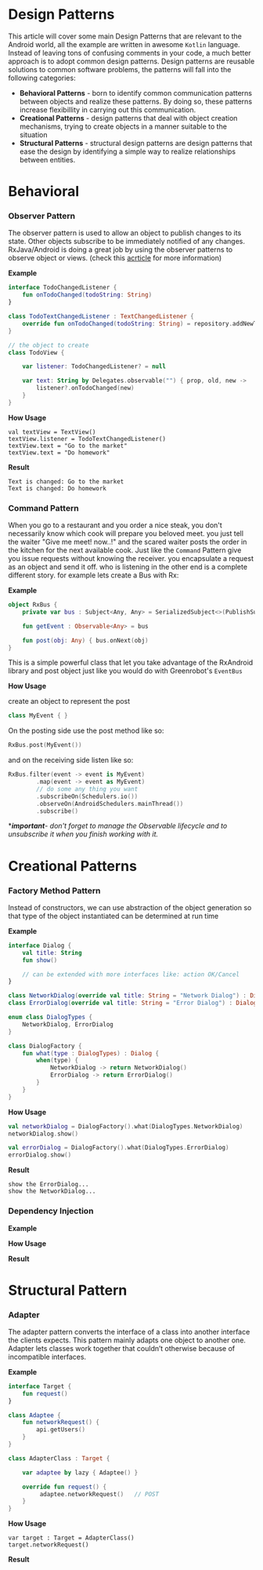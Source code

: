 # Design Patterns

This article will cover some main Design Patterns that are relevant to the Android world, all the example are written in awesome `Kotlin` language. Instead of leaving tons of confusing comments in your code, a much better approach is to adopt common design patterns. Design patterns are reusable solutions to common software problems, the patterns will fall into the following categories:

* **Behavioral Patterns** - born to identify common communication patterns between objects and realize these patterns. By doing so, these patterns increase flexibillity in carrying out this communication.
* **Creational Patterns** - design patterns that deal with object creation mechanisms, trying to create objects in a manner suitable to the situation
* **Structural Patterns** - structural design patterns are design patterns that ease the design by identifying a simple way to realize relationships between entities. 

# Behavioral

### Observer Pattern

The observer pattern is used to allow an object to publish changes to its state. Other objects subscribe to be immediately notified of any changes. RxJava/Android is doing a great job by using the observer patterns to observe object or views. \(check this [acrticle](https://github.com/idanbar134/into_the_rx) for more information\)

**Example**

```kotlin
interface TodoChangedListener {
    fun onTodoChanged(todoString: String)
}

class TodoTextChangedListener : TextChangedListener {
    override fun onTodoChanged(todoString: String) = repository.addNewTodo(todoString)
}

// the object to create
class TodoView {

    var listener: TodoChangedListener? = null

    var text: String by Delegates.observable("") { prop, old, new -> 
        listener?.onTodoChanged(new)
    }
}
```

**How Usage**

```
val textView = TextView()
textView.listener = TodoTextChangedListener()
textView.text = "Go to the market"
textView.text = "Do homework"
```

**Result**

```
Text is changed: Go to the market
Text is changed: Do homework
```

### Command Pattern

When you go to a restaurant and you order a nice steak, you don't necessarily know which cook will prepare you beloved meet. you just tell the waiter "Give me meet! now..!" and the scared waiter posts the order in the kitchen for the next available cook. Just like the `Command` Pattern  give you issue requests without knowing the receiver. you encapsulate a request as an object and send it off. who is listening in the other end is a complete different story. for example lets create a Bus with Rx:

**Example**

```kotlin
object RxBus {
    private var bus : Subject<Any, Any> = SerializedSubject<>(PublishSubject.create())

    fun getEvent : Observable<Any> = bus

    fun post(obj: Any) { bus.onNext(obj)
}
```

This is a simple powerful class that let you take advantage of the RxAndroid library and post object just like you would do with Greenrobot's `EventBus`

**How Usage**

create an object to represent the post

```kotlin
class MyEvent { }
```

On the posting side use the post method like so:

```kotlin
RxBus.post(MyEvent())
```

and on the receiving side listen like so:

```kotlin
RxBus.filter(event -> event is MyEvent)
        .map(event -> event as MyEvent)
        // do some any thing you want
        .subscribeOn(Schedulers.io())
        .observeOn(AndroidSchedulers.mainThread())
        .subscribe()
```

\*_**important**_- _don't forget to manage the Observable lifecycle and to unsubscribe it when you finish working with it._

# Creational Patterns

### Factory Method Pattern

Instead of constructors, we can use abstraction of the object generation so that type of the object instantiated can be determined at run time

**Example**

```kotlin
interface Dialog {
    val title: String
    fun show()

    // can be extended with more interfaces like: action OK/Cancel
}

class NetworkDialog(override val title: String = "Network Dialog") : Dialog
class ErrorDialog(override val title: String = "Error Dialog") : Dialog

enum class DialogTypes {
    NetworkDialog, ErrorDialog
}

class DialogFactory {
    fun what(type : DialogTypes) : Dialog {
        when(type) {
            NetworkDialog -> return NetworkDialog()
            ErrorDialog -> return ErrorDialog()
        }
    }
}
```

**How Usage**

```kotlin
val networkDialog = DialogFactory().what(DialogTypes.NetworkDialog)
networkDialog.show()

val errorDialog = DialogFactory().what(DialogTypes.ErrorDialog)
errorDialog.show()
```

**Result**

```
show the ErrorDialog...
show the NetworkDialog...
```

### Dependency Injection

**Example**

**How Usage**

**Result**

# Structural Pattern

### Adapter

The adapter pattern converts the interface of a class into another interface the clients expects. This pattern mainly adapts one object to another one. Adapter lets classes work together that couldn’t otherwise because of incompatible interfaces.

**Example**

```kotlin
interface Target {
    fun request()
}

class Adaptee {
    fun networkRequest() {
        api.getUsers()
    }
}

class AdapterClass : Target {

    var adaptee by lazy { Adaptee() }

    override fun request() {
         adaptee.networkRequest()   // POST 
    }
}
```

**How Usage**

```
var target : Target = AdapterClass()
target.networkRequest()
```

**Result**

